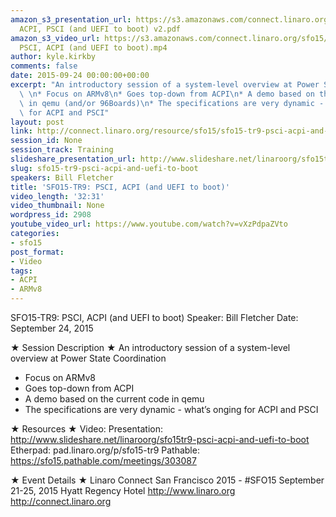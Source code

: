 ```yaml
---
amazon_s3_presentation_url: https://s3.amazonaws.com/connect.linaro.org/sfo15/Presentations/09-24-Thursday/SFO15-TR9-
  ACPI, PSCI (and UEFI to boot) v2.pdf
amazon_s3_video_url: https://s3.amazonaws.com/connect.linaro.org/sfo15/Videos/09-24-Thursday/SFO15-TR9
  PSCI, ACPI (and UEFI to boot).mp4
author: kyle.kirkby
comments: false
date: 2015-09-24 00:00:00+00:00
excerpt: "An introductory session of a system-level overview at Power State Coordination\
  \ \n* Focus on ARMv8\n* Goes top-down from ACPI\n* A demo based on the current code\
  \ in qemu (and/or 96Boards)\n* The specifications are very dynamic - what’s onging\
  \ for ACPI and PSCI"
layout: post
link: http://connect.linaro.org/resource/sfo15/sfo15-tr9-psci-acpi-and-uefi-to-boot/
session_id: None
session_track: Training
slideshare_presentation_url: http://www.slideshare.net/linaroorg/sfo15tr9-psci-acpi-and-uefi-to-boot
slug: sfo15-tr9-psci-acpi-and-uefi-to-boot
speakers: Bill Fletcher
title: 'SFO15-TR9: PSCI, ACPI (and UEFI to boot)'
video_length: '32:31'
video_thumbnail: None
wordpress_id: 2908
youtube_video_url: https://www.youtube.com/watch?v=vXzPdpaZVto
categories:
- sfo15
post_format:
- Video
tags:
- ACPI
- ARMv8
---
```


SFO15-TR9: PSCI, ACPI (and UEFI to boot)
Speaker:   Bill Fletcher
Date: September 24, 2015

★ Session Description ★
An introductory session of a system-level overview at Power State Coordination 
- Focus on ARMv8
- Goes top-down from ACPI
- A demo based on the current code in qemu
- The specifications are very dynamic - what’s onging for ACPI and PSCI

★ Resources ★ 
Video: 
Presentation:  http://www.slideshare.net/linaroorg/sfo15tr9-psci-acpi-and-uefi-to-boot
Etherpad: pad.linaro.org/p/sfo15-tr9
Pathable:  https://sfo15.pathable.com/meetings/303087                                                      

★ Event Details ★ 
Linaro Connect San Francisco 2015 - #SFO15 
September 21-25, 2015 
Hyatt Regency Hotel 
http://www.linaro.org
http://connect.linaro.org
